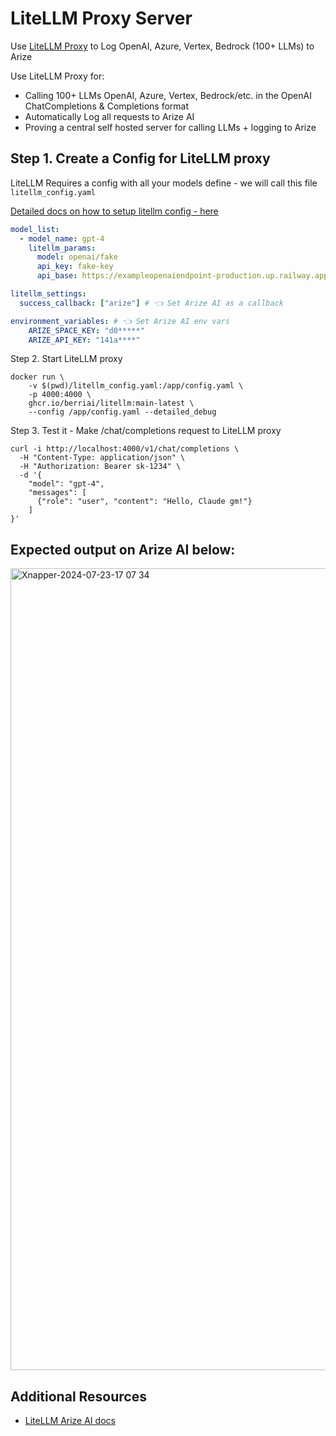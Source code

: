 # LiteLLM Proxy Server

Use [LiteLLM Proxy](https://docs.litellm.ai/docs/simple_proxy) to Log OpenAI, Azure, Vertex, Bedrock (100+ LLMs) to Arize

Use LiteLLM Proxy for:
- Calling 100+ LLMs OpenAI, Azure, Vertex, Bedrock/etc. in the OpenAI ChatCompletions & Completions format
- Automatically Log all requests to Arize AI
- Proving a central self hosted server for calling LLMs + logging to Arize 


## Step 1. Create a Config for LiteLLM proxy

LiteLLM Requires a config with all your models define - we will call this file `litellm_config.yaml`

[Detailed docs on how to setup litellm config - here](https://docs.litellm.ai/docs/proxy/configs)

```yaml
model_list:
  - model_name: gpt-4
    litellm_params:
      model: openai/fake
      api_key: fake-key
      api_base: https://exampleopenaiendpoint-production.up.railway.app/

litellm_settings:
  success_callback: ["arize"] # 👈 Set Arize AI as a callback

environment_variables: # 👈 Set Arize AI env vars
    ARIZE_SPACE_KEY: "d0*****"
    ARIZE_API_KEY: "141a****"
```

Step 2. Start LiteLLM proxy

```shell
docker run \
    -v $(pwd)/litellm_config.yaml:/app/config.yaml \
    -p 4000:4000 \
    ghcr.io/berriai/litellm:main-latest \
    --config /app/config.yaml --detailed_debug
```

Step 3. Test it - Make /chat/completions request to LiteLLM proxy

```shell
curl -i http://localhost:4000/v1/chat/completions \
  -H "Content-Type: application/json" \
  -H "Authorization: Bearer sk-1234" \
  -d '{
    "model": "gpt-4",
    "messages": [
      {"role": "user", "content": "Hello, Claude gm!"}
    ]
}'
```

## Expected output on Arize AI below:

<img width="1283" alt="Xnapper-2024-07-23-17 07 34" src="https://github.com/user-attachments/assets/7460bc2b-7f4f-4ec4-b966-2bf33a26ded5">


## Additional Resources
- [LiteLLM Arize AI docs](https://docs.litellm.ai/docs/observability/arize_integration)